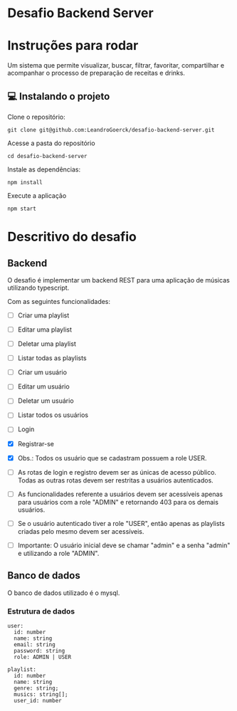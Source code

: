 # Desafio Backend Server

# Instruções para rodar

Um sistema que permite visualizar, buscar, filtrar, favoritar, compartilhar e acompanhar o processo de preparação de receitas e drinks.
## 💻 Instalando o projeto

Clone o repositório:  
```
git clone git@github.com:LeandroGoerck/desafio-backend-server.git
```
    
Acesse a pasta do repositório  
```
cd desafio-backend-server
```

Instale as dependências:
```  
npm install
```
  
Execute a aplicação
```  
npm start  
```
  
# Descritivo do desafio

## Backend
O desafio é implementar um backend REST para uma aplicação de músicas utilizando typescript.

Com as seguintes funcionalidades:
  - [ ] Criar uma playlist
  - [ ] Editar uma playlist
  - [ ] Deletar uma playlist
  - [ ] Listar todas as playlists
  - [ ] Criar um usuário
  - [ ] Editar um usuário
  - [ ] Deletar um usuário
  - [ ] Listar todos os usuários
  - [ ] Login
  - [x] Registrar-se
  - [x] Obs.: Todos os usuário que se cadastram possuem a role USER.

  - [ ] As rotas de login e registro devem ser as únicas de acesso público. Todas as outras rotas devem ser restritas a usuários autenticados.
  - [ ] As funcionalidades referente a usuários devem ser acessíveis apenas para usuários com a role "ADMIN" e retornando 403 para os demais usuários.
  - [ ] Se o usuário autenticado tiver a role "USER", então apenas as playlists criadas pelo mesmo devem ser acessíveis.
  - [ ] Importante: O usuário inicial deve se chamar "admin" e a senha "admin" e utilizando a role "ADMIN".

  ## Banco de dados
O banco de dados utilizado é o mysql.

### Estrutura de dados
  ```
  user:
    id: number
    name: string
    email: string
    password: string
    role: ADMIN | USER
  ```

  ```
  playlist:
    id: number
    name: string
    genre: string;
    musics: string[];
    user_id: number
  ```
